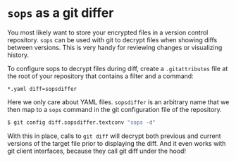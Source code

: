 # `sops` as a git differ

You most likely want to store your encrypted files in a version control
repository. `sops` can be used with git to decrypt files when showing diffs
between versions. This is very handy for reviewing changes or visualizing
history.

To configure sops to decrypt files during diff, create a `.gitattributes` file
at the root of your repository that contains a filter and a command:

```
*.yaml diff=sopsdiffer
```

Here we only care about YAML files. ``sopsdiffer`` is an arbitrary name that we
then map to a `sops` command in the git configuration file of the repository.

```bash
$ git config diff.sopsdiffer.textconv "sops -d"
```

With this in place, calls to ``git diff`` will decrypt both previous and
current versions of the target file prior to displaying the diff. And it even
works with git client interfaces, because they call git diff under the hood!
